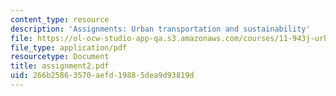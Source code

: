 ```yaml
---
content_type: resource
description: 'Assignments: Urban transportation and sustainability'
file: https://ol-ocw-studio-app-qa.s3.amazonaws.com/courses/11-943j-urban-transportation-land-use-and-the-environment-spring-2002/266b25863570aefd19885dea9d93819d_assignment2.pdf
file_type: application/pdf
resourcetype: Document
title: assignment2.pdf
uid: 266b2586-3570-aefd-1988-5dea9d93819d
---
```

